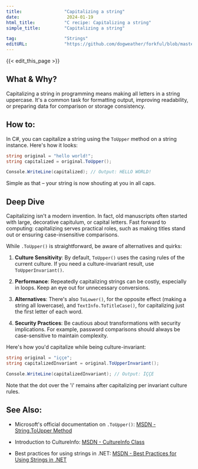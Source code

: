 ```yaml
---
title:                "Capitalizing a string"
date:                  2024-01-19
html_title:           "C recipe: Capitalizing a string"
simple_title:         "Capitalizing a string"

tag:                  "Strings"
editURL:              "https://github.com/dogweather/forkful/blob/master/content/en/c-sharp/capitalizing-a-string.md"
---
```


{{< edit_this_page >}}

## What & Why?

Capitalizing a string in programming means making all letters in a string uppercase. It's a common task for formatting output, improving readability, or preparing data for comparison or storage consistency.

## How to:

In C#, you can capitalize a string using the `ToUpper` method on a string instance. Here's how it looks:

```C#
string original = "hello world!";
string capitalized = original.ToUpper();

Console.WriteLine(capitalized); // Output: HELLO WORLD!
```

Simple as that – your string is now shouting at you in all caps.

## Deep Dive

Capitalizing isn't a modern invention. In fact, old manuscripts often started with large, decorative capitulum, or capital letters. Fast forward to computing: capitalizing serves practical roles, such as making titles stand out or ensuring case-insensitive comparisons.

While `.ToUpper()` is straightforward, be aware of alternatives and quirks:

1. **Culture Sensitivity**: By default, `ToUpper()` uses the casing rules of the current culture. If you need a culture-invariant result, use `ToUpperInvariant()`.

2. **Performance**: Repeatedly capitalizing strings can be costly, especially in loops. Keep an eye out for unnecessary conversions.

3. **Alternatives**: There's also `ToLower()`, for the opposite effect (making a string all lowercase), and `TextInfo.ToTitleCase()`, for capitalizing just the first letter of each word.

4. **Security Practices**: Be cautious about transformations with security implications. For example, password comparisons should always be case-sensitive to maintain complexity.

Here's how you'd capitalize while being culture-invariant:

```C#
string original = "iççe";
string capitalizedInvariant = original.ToUpperInvariant();

Console.WriteLine(capitalizedInvariant); // Output: İÇÇE
```

Note that the dot over the 'i' remains after capitalizing per invariant culture rules.

## See Also:

- Microsoft's official documentation on `.ToUpper()`:
  [MSDN - String.ToUpper Method](https://docs.microsoft.com/en-us/dotnet/api/system.string.toupper)
  
- Introduction to CultureInfo:
  [MSDN - CultureInfo Class](https://docs.microsoft.com/en-us/dotnet/api/system.globalization.cultureinfo)

- Best practices for using strings in .NET:
  [MSDN - Best Practices for Using Strings in .NET](https://docs.microsoft.com/en-us/dotnet/standard/base-types/best-practices-strings)
